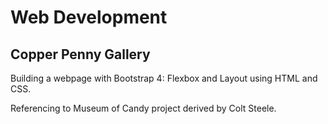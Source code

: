 # Web Development

## Copper Penny Gallery

Building a webpage with Bootstrap 4: Flexbox and Layout using HTML and CSS. 

Referencing to Museum of Candy project derived by Colt Steele.
